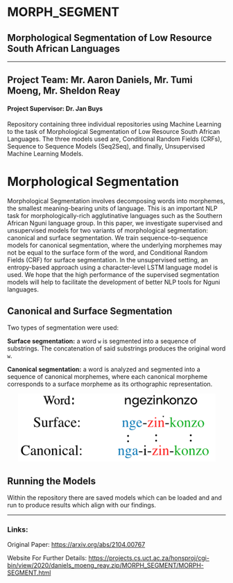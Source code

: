 # MORPH_SEGMENT
## Morphological Segmentation of Low Resource South African Languages


-------------------------------------------------------------------


## Project Team: Mr. Aaron Daniels, Mr. Tumi Moeng, Mr. Sheldon Reay
#### Project Supervisor: Dr. Jan Buys 

Repository containing three individual repositories using Machine Learning to the task of Morphological Segmentation of Low Resource South African Languages. The three models used are, Conditional Random Fields (CRFs), Sequence to Sequence Models (Seq2Seq), and finally, Unsupervised Machine Learning Models.


# Morphological Segmentation

Morphological Segmentation involves decomposing words into morphemes, the smallest meaning-bearing units of language. This is an important NLP task for morphologically-rich agglutinative languages such as the Southern African Nguni language group. In this paper, we investigate supervised and unsupervised models for two variants of morphological segmentation: canonical and surface segmentation. We train sequence-to-sequence models for canonical segmentation, where the underlying morphemes may not be equal to the surface form of the word, and Conditional Random Fields (CRF) for surface segmentation. In the unsupervised setting, an entropy-based approach using a character-level LSTM language model is used. We hope that the high performance of the supervised segmentation models will help to facilitate the development of better NLP tools for Nguni languages.

## Canonical and Surface Segmentation

Two types of segmentation were used:

<b>Surface segmentation:</b> a word `w` is segmented into a sequence of substrings. The concatenation of said substrings produces the original word `w`. 

<b>Canonical segmentation:</b> a word is analyzed and segmented into a sequence of canonical morphemes, where each canonical morpheme corresponds to a surface morpheme as its orthographic representation. 


<p align="center">
  <img src="./resources/segmentation.png" />
</p>

## Running the Models


Within the repository there are saved models which can be loaded and and run to produce results which align with our findings.



--------------------------------------------------------------------
### Links:

Original Paper:
https://arxiv.org/abs/2104.00767

Website For Further Details:
https://projects.cs.uct.ac.za/honsproj/cgi-bin/view/2020/daniels_moeng_reay.zip/MORPH_SEGMENT/MORPH-SEGMENT.html
